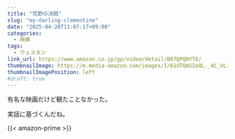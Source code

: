 ```yaml
---
title: "荒野の決闘"
slug: "my-darling-clementine"
date: "2025-04-20T11:07:17+09:00"
categories:
  - 映画
tags:
  - ウェスタン
link_url: https://www.amazon.co.jp/gp/video/detail/B07QPQHYT8/
thumbnailImage: https://m.media-amazon.com/images/I/61dTQASIeQL._AC_UL320_.jpg
thumbnailImagePosition: left
#draft: true
---
```

有名な映画だけど観たことなかった。
<!--more-->
実話に基づくんだね。

{{< amazon-prime >}}
